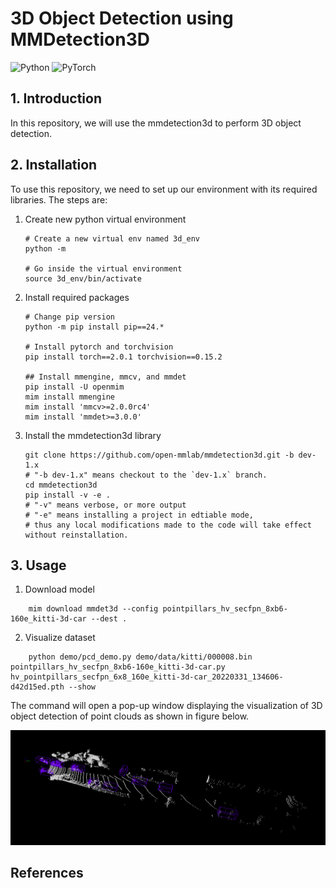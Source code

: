 # 3D Object Detection using MMDetection3D

![Python](https://img.shields.io/badge/Python-3776AB?style=for-the-badge&logo=python&logoColor=white)
![PyTorch](https://img.shields.io/badge/PyTorch-%23EE4C2C.svg?style=for-the-badge&logo=PyTorch&logoColor=white)

## 1. Introduction

In this repository, we will use the mmdetection3d to perform 3D object detection.

## 2. Installation

To use this repository, we need to set up our environment with its required libraries. The steps are:

1. Create new python virtual environment
    ```
    # Create a new virtual env named 3d_env
    python -m 
    
    # Go inside the virtual environment
    source 3d_env/bin/activate
    ```

2. Install required packages

   ```
   # Change pip version
   python -m pip install pip==24.*
   
   # Install pytorch and torchvision
   pip install torch==2.0.1 torchvision==0.15.2 

   ## Install mmengine, mmcv, and mmdet
   pip install -U openmim
   mim install mmengine
   mim install 'mmcv>=2.0.0rc4'
   mim install 'mmdet>=3.0.0'
   ```

3. Install the mmdetection3d library

   ```
   git clone https://github.com/open-mmlab/mmdetection3d.git -b dev-1.x
   # "-b dev-1.x" means checkout to the `dev-1.x` branch.
   cd mmdetection3d
   pip install -v -e .
   # "-v" means verbose, or more output
   # "-e" means installing a project in edtiable mode,
   # thus any local modifications made to the code will take effect without reinstallation.
   ```

## 3. Usage

1. Download model

```
    mim download mmdet3d --config pointpillars_hv_secfpn_8xb6-160e_kitti-3d-car --dest .
```

2. Visualize dataset

```
    python demo/pcd_demo.py demo/data/kitti/000008.bin pointpillars_hv_secfpn_8xb6-160e_kitti-3d-car.py hv_pointpillars_secfpn_6x8_160e_kitti-3d-car_20220331_134606-d42d15ed.pth --show

```

The command will open a pop-up window displaying the visualization of 3D object detection of point clouds as shown in figure below.

<p align="center">
  <img src="assets/test.png" width="600" title="Test 3D Object Detection">
</p>



## References